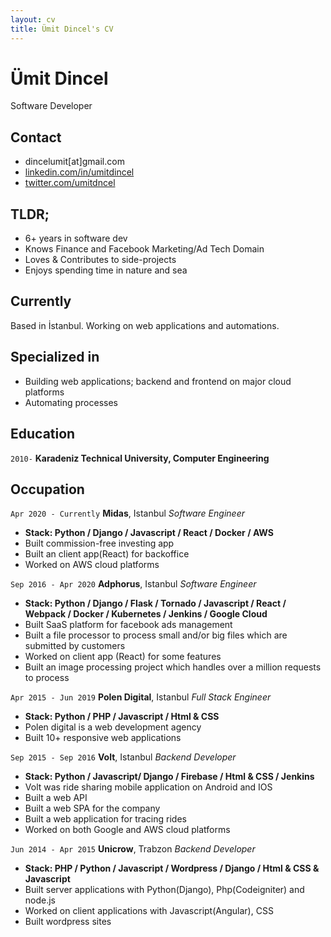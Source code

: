 ```yaml
---
layout: cv
title: Ümit Dincel's CV
---
```

# Ümit Dincel
Software Developer

## Contact

- dincelumit[at]gmail.com
- [linkedin.com/in/umitdincel](https://linkedin.com/in/umitdincel)
- [twitter.com/umitdncel](https://twitter.com/umitdncel)

## TLDR;

- 6+ years in software dev
- Knows Finance and Facebook Marketing/Ad Tech Domain
- Loves & Contributes to side-projects
- Enjoys spending time in nature and sea

## Currently

Based in İstanbul. Working on web applications and automations.

## Specialized in

- Building web applications; backend and frontend on major cloud platforms
- Automating processes


## Education

`2010-`
__Karadeniz Technical University, Computer Engineering__


## Occupation

`Apr 2020 - Currently`
__Midas__, Istanbul
_Software Engineer_

- __Stack: Python / Django / Javascript / React / Docker / AWS__
- Built commission-free investing app
- Built an client app(React) for backoffice
- Worked on AWS cloud platforms


`Sep 2016 - Apr 2020`
__Adphorus__, Istanbul
_Software Engineer_

- __Stack: Python / Django / Flask / Tornado / Javascript / React / Webpack / Docker / Kubernetes / Jenkins / Google Cloud__
- Built SaaS platform for facebook ads management
- Built a file processor to process small and/or big files which are submitted by customers
- Worked on client app (React) for some features
- Built an image processing project which handles over a million requests to process

`Apr 2015 - Jun 2019`
__Polen Digital__, Istanbul
_Full Stack Engineer_

- __Stack: Python / PHP / Javascript / Html & CSS__
- Polen digital is a web development agency
- Built 10+ responsive web applications

`Sep 2015 - Sep 2016`
__Volt__, Istanbul
_Backend Developer_

- __Stack: Python / Javascript/ Django / Firebase / Html & CSS / Jenkins__
- Volt was ride sharing mobile application on Android and IOS
- Built a web API
- Built a web SPA for the company
- Built a web application for tracing rides
- Worked on both Google and AWS cloud platforms

`Jun 2014 - Apr 2015`
__Unicrow__, Trabzon
_Backend Developer_

- __Stack: PHP / Python / Javascript / Wordpress / Django / Html & CSS & Javascript__
- Built server applications with Python(Django), Php(Codeigniter) and node.js
- Worked on client applications with Javascript(Angular), CSS
- Built wordpress sites
